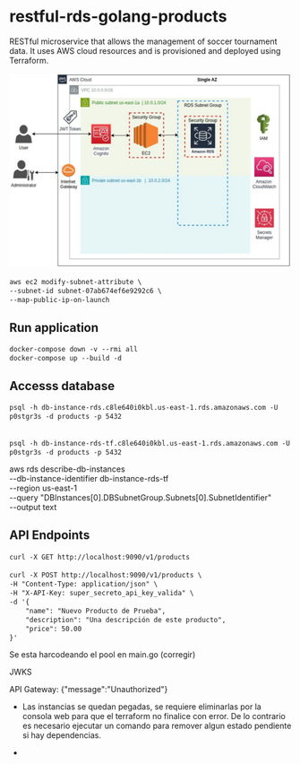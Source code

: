 # restful-rds-golang-products

RESTful microservice that allows the management of soccer tournament data. It uses AWS cloud resources and
is provisioned and deployed using Terraform.


<p align="center">
  <img src="diagram.jpeg" width="600"/>
</p>


    aws ec2 modify-subnet-attribute \
    --subnet-id subnet-07ab674ef6e9292c6 \
    --map-public-ip-on-launch


## Run application

    docker-compose down -v --rmi all
    docker-compose up --build -d


## Accesss database

    psql -h db-instance-rds.c8le640i0kbl.us-east-1.rds.amazonaws.com -U p0stgr3s -d products -p 5432


    psql -h db-instance-rds-tf.c8le640i0kbl.us-east-1.rds.amazonaws.com -U p0stgr3s -d products -p 5432



aws rds describe-db-instances \
    --db-instance-identifier db-instance-rds-tf \
    --region us-east-1 \
    --query "DBInstances[0].DBSubnetGroup.Subnets[0].SubnetIdentifier" \
    --output text


## API Endpoints

    curl -X GET http://localhost:9090/v1/products

    curl -X POST http://localhost:9090/v1/products \
    -H "Content-Type: application/json" \
    -H "X-API-Key: super_secreto_api_key_valida" \
    -d '{
        "name": "Nuevo Producto de Prueba",
        "description": "Una descripción de este producto",
        "price": 50.00
    }'




Se esta harcodeando el pool en main.go (corregir)

JWKS

API Gateway: {"message":"Unauthorized"}

- Las instancias se quedan pegadas, se requiere eliminarlas por la consola web para que el terraform no finalice con error. De lo contrario es necesario ejecutar un comando para remover algun estado pendiente si hay dependencias.

- 


